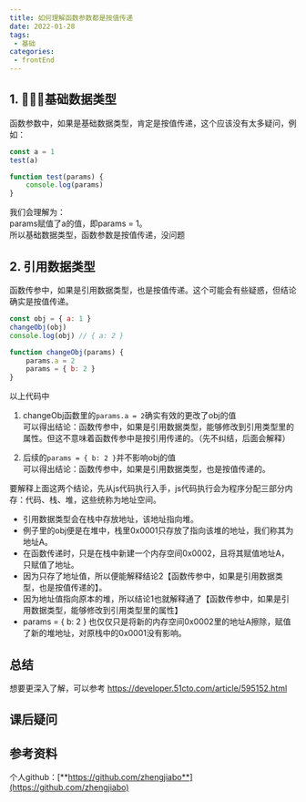 ```yaml
---
title: 如何理解函数参数都是按值传递
date: 2022-01-28
tags:
 - 基础     
categories: 
 - frontEnd
---
```



## 1. 基础数据类型
函数参数中，如果是基础数据类型，肯定是按值传递，这个应该没有太多疑问，例如：    
```javascript
const a = 1
test(a)

function test(params) {
    console.log(params)
}
```
我们会理解为：    
params赋值了a的值，即params = 1。    
所以基础数据类型，函数参数是按值传递，没问题

## 2. 引用数据类型
函数传参中，如果是引用数据类型，也是按值传递。这个可能会有些疑惑，但结论确实是按值传递。
```javascript
const obj = { a: 1 }
changeObj(obj)
console.log(obj) // { a: 2 }

function changeObj(params) {
    params.a = 2
    params = { b: 2 }
}
````
以上代码中
1. changeObj函数里的`params.a = 2`确实有效的更改了obj的值    
可以得出结论：函数传参中，如果是引用数据类型，能够修改到引用类型里的属性。但这不意味着函数传参中是按引用传递的。（先不纠结，后面会解释）

2. 后续的`params = { b: 2 }`并不影响obj的值    
可以得出结论：函数传参中，如果是引用数据类型，也是按值传递的。

要解释上面这两个结论，先从js代码执行入手，js代码执行会为程序分配三部分内存：代码、栈、堆，这些统称为地址空间。    
- 引用数据类型会在栈中存放地址，该地址指向堆。    
- 例子里的obj便是在堆中，栈里0x0001只存放了指向该堆的地址，我们称其为地址A。    
- 在函数传递时，只是在栈中新建一个内存空间0x0002，且将其赋值地址A，只赋值了地址。    
- 因为只存了地址值，所以便能解释结论2【函数传参中，如果是引用数据类型，也是按值传递的】。    
- 因为地址值指向原本的堆，所以结论1也就解释通了【函数传参中，如果是引用数据类型，能够修改到引用类型里的属性】
- params = { b: 2 } 也仅仅只是将新的内存空间0x0002里的地址A擦除，赋值了新的堆地址，对原栈中的0x0001没有影响。

## 总结
想要更深入了解，可以参考 https://developer.51cto.com/article/595152.html





## 课后疑问





## 参考资料


个人github：[**https://github.com/zhengjiabo**](https://github.com/zhengjiabo) 